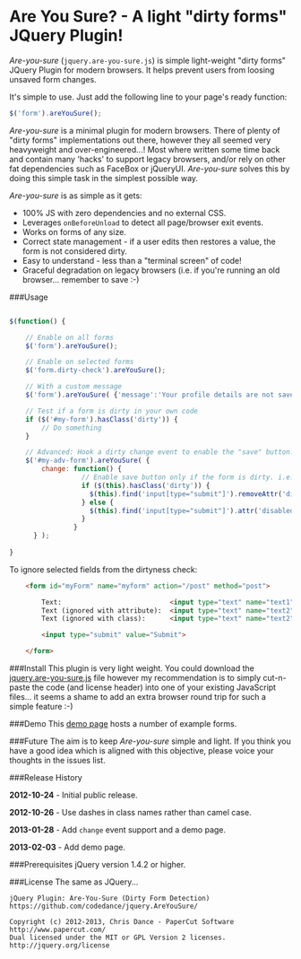 Are You Sure?  - A light "dirty forms" JQuery Plugin!
======

*Are-you-sure* (```jquery.are-you-sure.js```) is simple light-weight "dirty 
forms" JQuery Plugin for modern browsers.  It helps prevent users from loosing 
unsaved form changes.

It's simple to use.  Just add the following line to your page's ready 
function:

```javascript
$('form').areYouSure();
```

*Are-you-sure* is a minimal plugin for modern browsers.  There of plenty of 
"dirty forms" implementations out there, however they all seemed very 
heavyweight and over-engineered...! Most where written some time back and 
contain many 'hacks' to support legacy browsers, and/or rely on other fat 
dependencies such as FaceBox or jQueryUI.  *Are-you-sure* solves this by
doing this simple task in the simplest possible way.

*Are-you-sure* is as simple as it gets:

 * 100% JS with zero dependencies and no external CSS.
 * Leverages `onBeforeUnload` to detect all page/browser exit events.
 * Works on forms of any size.
 * Correct state management - if a user edits then restores a value, the form 
   is not considered dirty.
 * Easy to understand - less than a "terminal screen" of code!
 * Graceful degradation on legacy browsers (i.e. if you're running an old 
   browser... remember to save :-)

###Usage

```javascript

$(function() {

    // Enable on all forms
    $('form').areYouSure();

    // Enable on selected forms
    $('form.dirty-check').areYouSure();

    // With a custom message
    $('form').areYouSure( {'message':'Your profile details are not saved!'} );

    // Test if a form is dirty in your own code
    if ($('#my-form').hasClass('dirty')) {
        // Do something
    }

    // Advanced: Hook a dirty change event to enable the "save" button.
    $('#my-adv-form').areYouSure( {
        change: function() {
                  // Enable save button only if the form is dirty. i.e. something to save.
                  if ($(this).hasClass('dirty')) {
                    $(this).find('input[type="submit"]').removeAttr('disabled');
                  } else {
                    $(this).find('input[type="submit"]').attr('disabled', 'disabled');
                  }
                }
      } );
    
}
```
To ignore selected fields from the dirtyness check: 

```html
    <form id="myForm" name="myform" action="/post" method="post">

        Text:                           <input type="text" name="text1"> <br />
        Text (ignored with attribute):  <input type="text" name="text2" data-ays-ignore="true"> <br />
        Text (ignored with class):      <input type="text" name="text2" class="ays-ignore"> <br />

        <input type="submit" value="Submit">

	</form>
```


###Install
This plugin is very light weight. You could download the 
[jquery.are-you-sure.js](https://raw.github.com/codedance/jquery.AreYouSure/master/jquery.are-you-sure.js)
file however my recommendation is to simply 
cut-n-paste the code (and license header) into one of your existing 
JavaScript files... it seems a shame to add an extra browser round 
trip for such a simple feature :-)


###Demo
This [demo page](http://www.papercut.com/products/free_software/are-you-sure/demo/are-you-sure-demo.html)
hosts a number of example forms.


###Future
The aim is to keep *Are-you-sure* simple and light. If you think you have a good idea which is aligned
with this objective, please voice your thoughts in the issues list.


###Release History

**2012-10-24** - Initial public release.

**2012-10-26** - Use dashes in class names rather than camel case.

**2013-01-28** - Add ```change``` event support and a demo page.

**2013-02-03** - Add demo page.


###Prerequisites
jQuery version 1.4.2 or higher. 


###License
The same as JQuery...

    jQuery Plugin: Are-You-Sure (Dirty Form Detection)
    https://github.com/codedance/jquery.AreYouSure/
 
    Copyright (c) 2012-2013, Chris Dance - PaperCut Software http://www.papercut.com/
    Dual licensed under the MIT or GPL Version 2 licenses.
    http://jquery.org/license

